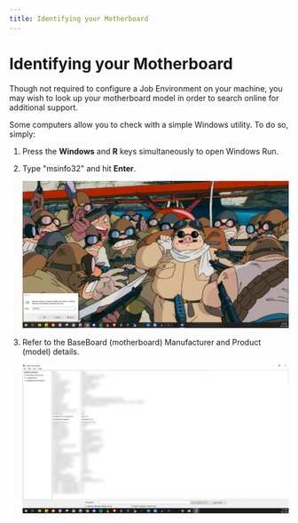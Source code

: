 ```yaml
---
title: Identifying your Motherboard
---
```


# Identifying your Motherboard

Though not required to configure a Job Environment on your machine, you may wish to look up your motherboard model in
order to search online for additional support.

Some computers allow you to check with a simple Windows utility. To do so, simply:

1. Press the **Windows** and **R** keys simultaneously to open Windows Run.
2. Type "msinfo32" and hit **Enter**.

   ![](./content/images/Guides/Your-PC/Identifying-your-Motherboard-1.png)

3. Refer to the BaseBoard (motherboard) Manufacturer and Product (model) details.

   ![](./content/images/Guides/Your-PC/Identifying-your-Motherboard-2.png)
